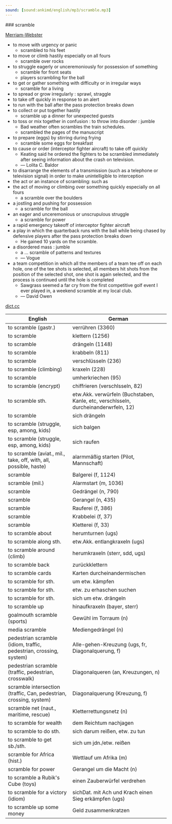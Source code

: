 ```yaml
---
sound: [sound:ankimd/english/mp3/scramble.mp3]
---
```


\### scramble

[Merriam-Webster](https://www.merriam-webster.com/dictionary/scramble)

- to move with urgency or panic
    - scrambled to his feet
- to move or climb hastily especially on all fours
    - scramble over rocks
- to struggle eagerly or unceremoniously for possession of something
    - scramble for front seats
    - players scrambling for the ball
- to get or gather something with difficulty or in irregular ways
    - scramble for a living
- to spread or grow irregularly : sprawl, straggle
- to take off quickly in response to an alert
- to run with the ball after the pass protection breaks down
- to collect or put together hastily
    - scramble up a dinner for unexpected guests
- to toss or mix together in confusion : to throw into disorder : jumble
    - Bad weather often scrambles the train schedules.
    - scrambled the pages of the manuscript
- to prepare (eggs) by stirring during frying
    - scramble some eggs for breakfast
- to cause or order (interceptor fighter aircraft) to take off quickly
    - Keating said he ordered the fighters to be scrambled immediately after seeing information about the crash on television.
    - — Lolita C. Baldor
- to disarrange the elements of a transmission (such as a telephone or television signal) in order to make unintelligible to interception
- the act or an instance of scrambling: such as
- the act of moving or climbing over something quickly especially on all fours
    - a scramble over the boulders
- a jostling and pushing for possession
    - a scramble for the ball
- an eager and unceremonious or unscrupulous struggle
    - a scramble for power
- a rapid emergency takeoff of interceptor fighter aircraft
- a play in which the quarterback runs with the ball while being chased by defensive players after the pass protection breaks down
    - He gained 10 yards on the scramble.
- a disordered mass : jumble
    - a … scramble of patterns and textures
    - — Vogue
- a team competition in which all the members of a team tee off on each hole, one of the tee shots is selected, all members hit shots from the position of the selected shot, one shot is again selected, and the process is continued until the hole is completed
    - Sawgrass seemed a far cry from the first competitive golf event I ever played in, a weekend scramble at my local club.
    - — David Owen

[dict.cc](https://www.dict.cc/scramble)

| English        | German       |
| -------------- | ------------ |
| to scramble (gastr.) | verrühren (3360) |
| to scramble | klettern (1256) |
| to scramble | drängeln (1148) |
| to scramble | krabbeln (811) |
| to scramble | verschlüsseln (236) |
| to scramble (climbing) | kraxeln (228) |
| to scramble | umherkriechen (95) |
| to scramble (encrypt) | chiffrieren (verschlsseln, 82) |
| to scramble sth. | etw.Akk. verwürfeln (Buchstaben, Kanle, etc, verschlsseln, durcheinanderwrfeln, 12) |
| to scramble | sich drängeln |
| to scramble (struggle, esp, among, kids) | sich balgen |
| to scramble (struggle, esp, among, kids) | sich raufen |
| to scramble (aviat., mil., take, off, with, all, possible, haste) | alarmmäßig starten (Pilot, Mannschaft) |
| scramble | Balgerei (f, 1124) |
| scramble (mil.) | Alarmstart (m, 1036) |
| scramble | Gedrängel (n, 790) |
| scramble | Gerangel (n, 435) |
| scramble | Rauferei (f, 386) |
| scramble | Krabbelei (f, 37) |
| scramble | Kletterei (f, 33) |
| to scramble about | herumturnen (ugs) |
| to scramble along sth. | etw.Akk. entlangkraxeln (ugs) |
| to scramble around (climb) | herumkraxeln (sterr, sdd, ugs) |
| to scramble back | zurückklettern |
| to scramble cards | Karten durcheinandermischen |
| to scramble for sth. | um etw. kämpfen |
| to scramble for sth. | etw. zu erhaschen suchen |
| to scramble for sth. | sich um etw. drängeln |
| to scramble up | hinaufkraxeln (bayer, sterr) |
| goalmouth scramble (sports) | Gewühl im Torraum (n) |
| media scramble | Mediengedrängel (n) |
| pedestrian scramble (idiom, traffic, pedestrian, crossing, system) | Alle-gehen-Kreuzung (ugs, fr, Diagonalquerung, f) |
| pedestrian scramble (traffic, pedestrian, crosswalk) | Diagonalqueren (an, Kreuzungen, n) |
| scramble intersection (traffic, Can, pedestrian, crossing, system) | Diagonalquerung (Kreuzung, f) |
| scramble net (naut., maritime, rescue) | Kletterrettungsnetz (n) |
| to scramble for wealth | dem Reichtum nachjagen |
| to scramble to do sth. | sich darum reißen, etw. zu tun |
| to scramble to get sb./sth. | sich um jdn./etw. reißen |
| scramble for Africa (hist.) | Wettlauf um Afrika (m) |
| scramble for power | Gerangel um die Macht (n) |
| to scramble a Rubik's Cube (toys) | einen Zauberwürfel verdrehen |
| to scramble for a victory (idiom) | sichDat. mit Ach und Krach einen Sieg erkämpfen (ugs) |
| to scramble up some money | Geld zusammenkratzen |
